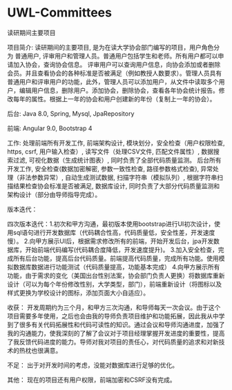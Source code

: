 # UWL-Committees


 读研期间主要项目


 项目简介:
 读研期间的主要项目, 是为在读大学协会部门编写的项目，用户角色分为 普通用户, 评审用户和管理人员。普通用户包括学生和老师。所有用户都可以申请加入协会，查询协会信息。
 评审用户可以查询用户信息，向协会添加或者删除会员。并且查看协会的各种标准是否被满足（例如教授人数要求）。管理人员具有普通用户和评审用户的功能，此外，管理人员可以添加用户，从文件中读取多个用户，编辑用户信息，删除用户。添加协会，删除协会，查看各年协会统计报告。修改每年的属性。根据上一年的协会和用户创建新的年份（复制上一年的协会）。


 后台:
 Java 8.0, Spring, Mysql, JpaRepository

 前端:
 Angular 9.0, Bootstrap 4


 工作:
 处理前端所有开发工作, 前端架构设计, 模块划分，安全检查（用户权限检查, https, csrf, 用户输入检查）, 读写文件（处理CSV文件, 匹配文件属性）, 数据搜索过滤, 可视化数据（生成统计图表）, 同时负责了全部代码质量监测。
 后台所有开发工作, 安全检查(数据加密解密, 参数一致性检查, 路径参数格式检查), 异常处理（非法参数异常）, 自动生成测试数据, 扫描字符串（模拟队列）, 根据字符串扫描结果检查协会标准是否被满足, 数据库设计, 同时负责了大部分代码质量监测和架构设计（部分由导师指导完成）。


 版本迭代：

 四次版本迭代：1.初次和甲方沟通，最初版本使用bootstrap进行UI初次设计，使用sql语句进行开发数据库（代码耦合性高，代码质量低，安全性差，开发速度慢）。
 2.向甲方展示UI后，根据需求修改所有的前端，开始开发后台，jpa开发数据库，开始前端代码编写(代码耦合度降低，开发速度提升)。
 3.加入安全检查，完成所有后台功能，提高后台代码质量。前端提高代码质量，完成所有功能。使用模拟数据库数据进行功能测试（代码质量提高，功能基本完成）
 4.向甲方展示所有功能，由于需求的变化（美国出台性别法案，协会部门负责人更换）将数据库重新设计（可以为每个年份修改性别，大学类型，部门），前端重新设计（将图标以及样式更换为学校设计的图标，添加页面大小自适应）。

 收获：
 开发周期约为三个月，和甲方三次沟通，和导师每天一次会议。由于这个项目需要多年使用，之后也会由我的导师负责项目维护和功能拓展，因此我从中学到了很多有关代码拓展性和代码可读性的知识。通过会议和导师沟通进度，加强了我的沟通能力，使我深刻的了解了会议对于项目经理掌握开发进度的重要性，提高了我反馈代码进度的能力。导师对我对项目的责任心，对代码质量的追求和对新技术的热枕也很满意。

 不足：
 出于对开发时间的考虑，没能对数据库进行足够的优化。

 其他：
 现在的项目还有用户权限，前端加密和CSRF没有完成。
